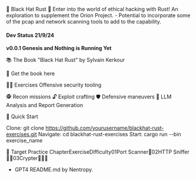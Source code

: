 🥷 Black Hat Rust 👾
Enter into the world of ethical hacking with Rust! An exploration to supplement the Orion Project.
    - Potential to incorporate some of the pcap and network scanning tools to add to the capability.

#### Dev Status 21/9/24
**v0.0.1 Genesis and Nothing is Running Yet**

📚 The Book
"Black Hat Rust" by Sylvain Kerkour

🔗 Get the book here

🏋️‍♀️ Exercises
Offensive security tooling

🕵️ Recon missions
🔓 Exploit crafting
🛡️ Defensive maneuvers
👾 LLM Analysis and Report Generation

🚀 Quick Start

Clone: git clone https://github.com/yourusername/blackhat-rust-exercises.git
Navigate: cd blackhat-rust-exercises
Start: cargo run --bin exercise_name

🎯 Target Practice
ChapterExerciseDifficulty01Port Scanner🥷02HTTP Sniffer🥷🥷03Crypter🥷🥷🥷

- GPT4 README.md by Nentropy.